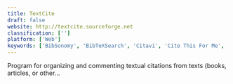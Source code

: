 ```yaml
---
title: TextCite
draft: false 
website: http://textcite.sourceforge.net
classification: ['']
platform: ['Web']
keywords: ['BibSonomy', 'BibTeXSearch', 'Citavi', 'Cite This For Me', 'Docear', 'EasyBib', 'Hypothes.is', 'Mendeley', 'Paperpile', 'Qiqqa', 'ReadCube', 'RevNote', 'SCIENTILLA', 'SCRiBBR APA Generator', 'Thomson Reuters', 'Weava', 'Zotero', 'bibme', 'colwiz']
---
```

Program for organizing and commenting textual citations from texts (books, articles, or other...